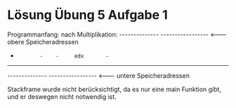 # Lösung Übung 5 Aufgabe 1


Programmanfang:   nach Multiplikation:
--------------    -----------------     <--- obere Speicheradressen
-            -    -     edx       -
-            -    -               -
--------------    -----------------     <--- untere Speicheradressen

Stackframe wurde nicht berücksichtigt, da es nur eine main Funktion gibt, und er deswegen nicht notwendig ist.
